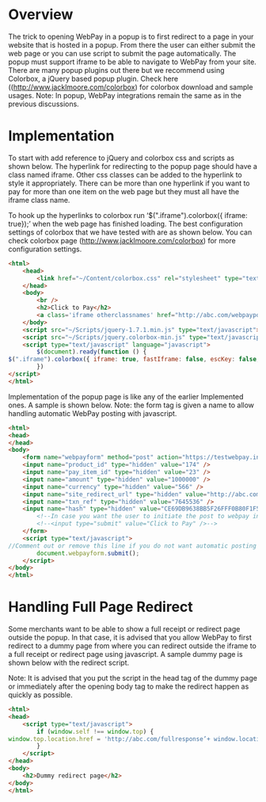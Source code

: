Overview
========
The trick to opening WebPay in a popup is to first redirect to a page in your website that is hosted in a popup. From there the user can either submit the web page or you can use script to submit the page automatically. The popup must support iframe to be able to navigate to WebPay from your site.
There are many popup plugins out there but we recommend using Colorbox, a jQuery based popup plugin. Check here ((http://www.jacklmoore.com/colorbox) for colorbox download and sample usages.
Note: In popup, WebPay integrations remain the same as in the previous discussions.

Implementation
==============
To start with add reference to jQuery and colorbox css and scripts as shown below. The hyperlink for redirecting to the popup page should have a class named iframe. Other css classes can be added to the hyperlink to style it appropriately. There can be more than one hyperlink if you want to pay for more than one item on the web page but they must all have the iframe class name.

To hook up the hyperlinks to colorbox run ‘$(".iframe").colorbox({ iframe: true});’ when the web page has finished loading. The best configuration settings of colorbox that we have tested with are as shown below. You can check colorbox page (http://www.jacklmoore.com/colorbox) for more configuration settings. 

```html
<html>
    <head>
        <link href="~/Content/colorbox.css" rel="stylesheet" type="text/css" />
    </head>
    <body>
        <br />
        <h2>Click to Pay</h2>
        <a class='iframe otherclassnames' href="http://abc.com/webpaypopup ">Pay</a>
    </body>
    <script src="~/Scripts/jquery-1.7.1.min.js" type="text/javascript"></script>
    <script src="~/Scripts/jquery.colorbox-min.js" type="text/javascript"></script>
    <script type="text/javascript" language="javascript">
        $(document).ready(function () {
$(".iframe").colorbox({ iframe: true, fastIframe: false, escKey: false,         overlayClose: false, innerWidth: 503, innerHeight: 600, returnFocus: false, scrolling: false });
        })
</script>
</html>
```

Implementation of the popup page is like any of the earlier Implemented ones. A sample is shown below. 
Note: the form tag is given a name to allow handling automatic WebPay posting with javascript.

```html
<html>
<head>
</head>
<body>
    <form name="webpayform" method="post" action="https://testwebpay.interswitchng.com/test_paydirect/pay/">
    <input name="product_id" type="hidden" value="174" />
    <input name="pay_item_id" type="hidden" value="23" />
    <input name="amount" type="hidden" value="1000000" />
    <input name="currency" type="hidden" value="566" />
    <input name="site_redirect_url" type="hidden" value="http://abc.com/redirect" />
    <input name="txn_ref" type="hidden" value="7645536" />
    <input name="hash" type="hidden" value="CE69DB9638BB5F26FFF0B80F1F53640E3F52C5129D06CEBF035C0125D1BCE4173AD4D597FEC8179466DA295E67F43DE41F43E4913E9AD6236B449F4ED05CCCE3" />
        <!--In case you want the user to initiate the post to webpay in the popup-->
        <!--<input type="submit" value="Click to Pay" />-->
    </form>
    <script type="text/javascript">
//Comment out or remove this line if you do not want automatic posting of the //page content to webpay
        document.webpayform.submit();
    </script>
</body>
</html>
```

Handling Full Page Redirect
===========================
Some merchants want to be able to show a full receipt or redirect page outside the popup. In that case, it is advised that you allow WebPay to first redirect to a dummy page from where you can redirect outside the iframe to a full receipt or redirect page using javascript. A sample dummy page is shown below with the redirect script.

Note:  It is advised that you put the script in the head tag of the dummy page or immediately after the opening body tag to make the redirect happen as quickly as possible.

```html
<html>
<head>
    <script type="text/javascript">
        if (window.self !== window.top) {
window.top.location.href = 'http://abc.com/fullresponse’+ window.location.search;
        }
    </script>
</head>
<body>
    <h2>Dummy redirect page</h2>
</body>
</html>
```
